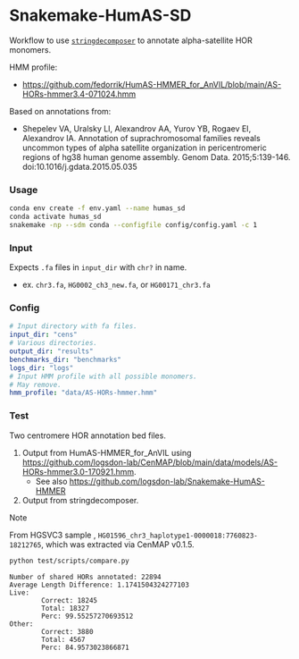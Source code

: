 # Snakemake-HumAS-SD
Workflow to use [`stringdecomposer`](https://github.com/ablab/stringdecomposer) to annotate alpha-satellite HOR monomers.

HMM profile:
* https://github.com/fedorrik/HumAS-HMMER_for_AnVIL/blob/main/AS-HORs-hmmer3.4-071024.hmm

Based on annotations from:
* Shepelev VA, Uralsky LI, Alexandrov AA, Yurov YB, Rogaev EI, Alexandrov IA. Annotation of suprachromosomal families reveals uncommon types of alpha satellite organization in pericentromeric regions of hg38 human genome assembly. Genom Data. 2015;5:139-146. doi:10.1016/j.gdata.2015.05.035

### Usage
```bash
conda env create -f env.yaml --name humas_sd
conda activate humas_sd
snakemake -np --sdm conda --configfile config/config.yaml -c 1
```

### Input
Expects `.fa` files in `input_dir` with `chr?` in name.
* ex. `chr3.fa`, `HG0002_ch3_new.fa`, or `HG00171_chr3.fa`


### Config
```yaml
# Input directory with fa files.
input_dir: "cens"
# Various directories.
output_dir: "results"
benchmarks_dir: "benchmarks"
logs_dir: "logs"
# Input HMM profile with all possible monomers.
# May remove.
hmm_profile: "data/AS-HORs-hmmer.hmm"
```

### Test
Two centromere HOR annotation bed files.
1. Output from HumAS-HMMER_for_AnVIL using https://github.com/logsdon-lab/CenMAP/blob/main/data/models/AS-HORs-hmmer3.0-170921.hmm.
    * See also https://github.com/logsdon-lab/Snakemake-HumAS-HMMER
2. Output from stringdecomposer.

> [!NOTE]
> From HGSVC3 sample , `HG01596_chr3_haplotype1-0000018:7760823-18212765`, which was extracted via CenMAP v0.1.5.

```bash
python test/scripts/compare.py
```
```
Number of shared HORs annotated: 22894
Average Length Difference: 1.1741504324277103
Live:
        Correct: 18245
        Total: 18327
        Perc: 99.55257270693512
Other:
        Correct: 3880
        Total: 4567
        Perc: 84.9573023866871
```
